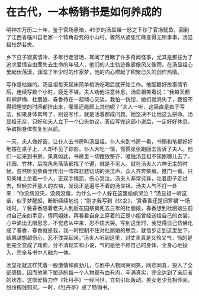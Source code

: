 # 在古代，一本畅销书是如何养成的

明神宗万历二十年，鉴于官场黑暗，49岁的汤显祖一怒之下炒了官场鱿鱼，回到了江西省临川县老家一个犄角旮旯的小山村。骤然从紧张忙碌变得无所事事，汤显祖怅然若失。 

乡下日子寂寞清冷、多年行走官场，耳闻了目睹了许多奇闻怪事，尤其是那些为了追求爱情自由而失去生命的年轻人，他们的人生轨迹像雾像风又像雨，在汤显祖心里起伏荡漾，润湿了年少时的作家梦，他的内心燃起了积聚已久的创作热情。 

写作是枯燥的。汤显祖每天起床简单梳洗吃喝后就开始工作。他酝酿好故事情节后，连续写数个小时，疲乏不堪。夫人劝他注意休息，汤显祖笑着说：“我每天都和柳梦梅、杜丽娘、春香待在一起倾心交谈，我怕一恍惚，她们就消失了，我恨不得把睡觉的时间都挤出来，哪里还能顾上其他呢？”夫人一听，这简直是疯子写法，如果身体累垮了，别说写作，就是活着都成问题。她坚决不让他这么拼命。汤显祖无奈，只好和夫人立下一个口头协议，答应写完这部小说后，一定好好休息，争取把身体恢复到从前。 

一天，夫人做好饭，让仆人去书房叫汤显祖。仆人来到书房一看，书稿和笔都好好地摆在桌子上，人却不见了踪影。仆人大吃一惊，慌慌张张跑回去告诉了夫人。他们一起来到书房，果真如此，书房里一切摆放整齐，唯独汤显祖不知跑哪儿去了。花园、竹林、后院角角落落都找了个遍，就是不见人。就在汤夫人六神无主的时候，忽然听见柴房里传出一阵阵悲悲切切的哭泣声，众人齐奔柴房。推门一看，只见柴堆上坐着一个人，正双手掩面，伤心哭泣。汤夫人非常诧异，壮着胆子走过去，轻轻拉开那人的衣袖，发现正是遍寻不着的汤显祖。汤夫人气不打一处来：“你没病没灾，没疯没傻，为什么一个人躲在这里偷偷哭泣？”汤显祖一听这话，似乎梦醒般，断断续续地说：“刚才我写到《忆女》，‘赏春香还是旧罗裙’一场戏时，丫鬟春香陪着老夫人到后花园祭奠死去三年的杜丽娘，春香想到杜丽娘生前对自己亲如手足，情同姐妹，再看看自身上穿着的正是小姐曾经送给自己的衣裳，心中涌出无限思念，不觉悲从中来，忍不住大哭。写到这里时，我觉得自己仿佛化成了春香，春香就是我，我一时控制不住对杜丽娘的思念，就信步走到这里坐下，结果越想越伤心，忍不住哭起来。”汤夫人听到这里，对丈夫真是又怜又气，怜的是他完全变成了戏痴，分不清现实和小说，气的是他不顾自己的身体，全身心地投入，完全与书中人融为一体。 

汤显祖就这样凭着一股激情和疯劲儿，与剧中人物同哭同笑，同悲同喜，投入了全部感情。因而他笔下塑造的每一个人物都有血有肉，丰满真实，完全达到了亲历者的状态，这部爱情力作《牡丹亭》一经问世，立刻引起轰动。男女老少竞相传阅，纷纷掏钱购买。一时，《牡丹亭》成了畅销书。